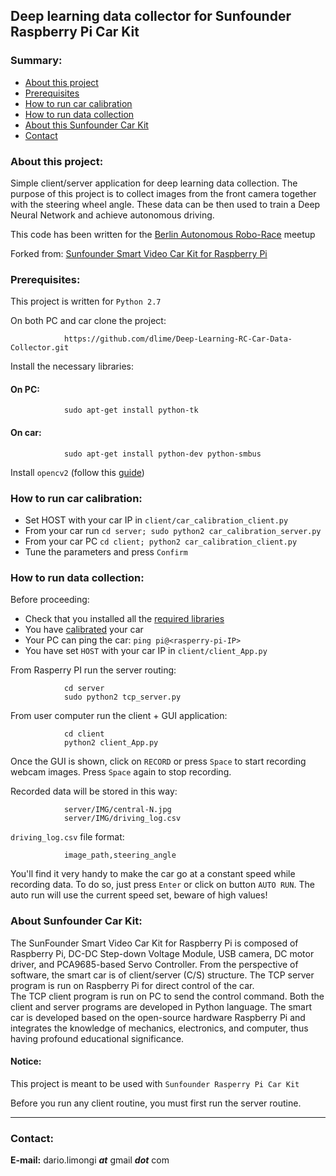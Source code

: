 ## Deep learning data collector for Sunfounder Raspberry Pi Car Kit

### Summary:
 * [About this project](#about_this_project)
 * [Prerequisites](#prerequisites)
 * [How to run car calibration](#how_to_run_calibration)
 * [How to run data collection](#how_to_run)
 * [About this Sunfounder Car Kit](#about_this_kit)
 * [Contact](#contact)

<a id="about_this_project"></a>
### About this project:

Simple client/server application for deep learning data collection. The purpose of this project is to collect images from the front camera together with the steering wheel angle. These data can be then used to train a Deep Neural Network and achieve autonomous driving.

This code has been written for the [Berlin Autonomous Robo-Race](https://www.meetup.com/Berlin-Self-Driving-Cars-Autonomous-Mobility/) meetup

Forked from: [Sunfounder Smart Video Car Kit for Raspberry Pi](https://github.com/sunfounder/Sunfounder_Smart_Video_Car_Kit_for_RaspberryPi)

<a id="prerequisites"></a>
### Prerequisites:
This project is written for `Python 2.7`

On both PC and car clone the project:

                https://github.com/dlime/Deep-Learning-RC-Car-Data-Collector.git

Install the necessary libraries:

#### On PC:

                sudo apt-get install python-tk

#### On car:

                sudo apt-get install python-dev python-smbus

Install `opencv2` (follow this [guide](http://www.pyimagesearch.com/2016/04/18/install-guide-raspberry-pi-3-raspbian-jessie-opencv-3/))

<a id="how_to_run_calibration"></a>
### How to run car calibration:

* Set HOST with your car IP in `client/car_calibration_client.py`
* From your car run `cd server; sudo python2 car_calibration_server.py`
* From your car PC `cd client; python2 car_calibration_client.py`
* Tune the parameters and press `Confirm`

<a id="how_to_run"></a>
### How to run data collection:

Before proceeding:
* Check that you installed all the [required libraries](#prerequisites)
* You have [calibrated](#how_to_run_calibration) your car
* Your PC can ping the car: `ping pi@<rasperry-pi-IP>`
* You have set `HOST` with your car IP in `client/client_App.py`


From Rasperry PI run the server routing:

                cd server
                sudo python2 tcp_server.py

From user computer run the client + GUI application:

                cd client
                python2 client_App.py

Once the GUI is shown, click on `RECORD` or press `Space` to start recording webcam images. Press `Space` again to stop recording.

Recorded data will be stored in this way:

                server/IMG/central-N.jpg
                server/IMG/driving_log.csv

`driving_log.csv` file format:

                image_path,steering_angle


You'll find it very handy to make the car go at a constant speed while recording data. To do so, just press `Enter` or click on button `AUTO RUN`. The auto run will use the current speed set, beware of high values! 


<a id="about_this_kit"></a>
### About Sunfounder Car Kit:
The SunFounder Smart Video Car Kit for Raspberry Pi is composed of Raspberry Pi, DC-DC Step-down Voltage Module, USB camera, DC motor driver, and PCA9685-based Servo Controller.
From the perspective of software, the smart car is of client/server (C/S) structure.
The TCP server program is run on Raspberry Pi for direct control of the car.  
The TCP client program is run on PC to send the control command. Both the client and server programs are developed in Python language.
The smart car is developed based on the open-source hardware Raspberry Pi and integrates the knowledge of mechanics, electronics, and computer, thus having profound educational significance. 

#### Notice:
This project is meant to be used with `Sunfounder Rasperry Pi Car Kit`

Before you run any client routine, you must first run the server routine.

----------------------------------------------
<a id="contact"></a>
### Contact:

**E-mail:** dario.limongi **_at_** gmail **_dot_** com
